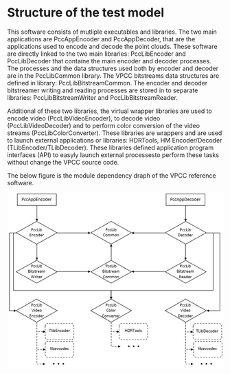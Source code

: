 Structure of the test model
===============

This software consists of mutliple executables and libraries. The two main applications are PccAppEncoder and PccAppDecoder, that are the applications used to encode and decode the point clouds. These software are directly linked to the two main libraries: PccLibEncoder and PccLibDecoder that containe the main encoder and decoder processes. The processes and the data structures used both by encoder and decoder are in the PccLibCommon library. The VPCC bitstreams data structures are defined in library: PccLibBitstreamCommon. The encoder and decoder bitstreamer writing and reading processes are stored in to separate libraries: PccLibBitstreamWriter and PccLibBitstreamReader. 

Additional of these two libraries, the virtual wrapper libraries are used to encode video (PccLibVideoEncoder), to decode video (PccLibVideoDecoder) and to perform color conversion of the video streams (PccLibColorConverter). These libraries are wrappers and are used to launch external applications or libraries: HDRTools, HM Encoder/Decoder (TLibEncoder/TLibDecoder). These libraries defined application program interfaces (API) to easyly launch external processesto perform these tasks without change the VPCC source code.  


The below figure is the module dependency draph of the VPCC reference software. 


![Structure of the test model ]( modules.png )
   

 

      
